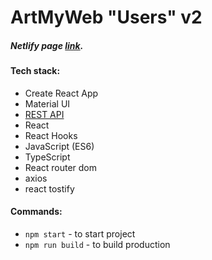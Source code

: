 # ArtMyWeb "Users" v2

##### Netlify page [link](https://comforting-maamoul-0bf20d.netlify.app/#/).

#### Tech stack:

- Create React App
- Material UI
- [REST API](https://gorest.co.in/)
- React
- React Hooks
- JavaScript (ES6)
- TypeScript
- React router dom
- axios
- react tostify

#### Commands:

- `npm start` - to start project
- `npm run build` - to build production
